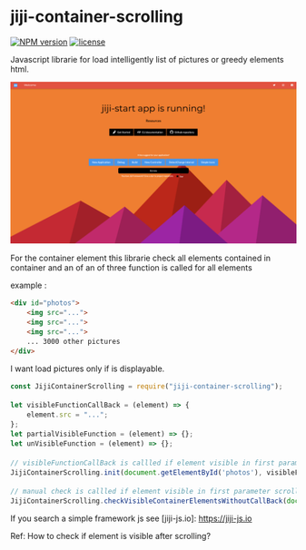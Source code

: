 # jiji-container-scrolling
[![NPM version][npm-image]][npm-url]
[![license][license-image]][license-url]

Javascript librarie for load intelligently list of pictures or greedy elements html.

<img src="https://github.com/jguyet/jiji-start/raw/master/src/public/jiji-js.png"/>

For the container element this librarie check all elements contained in container and an of an of three function is called for all elements


example :

````html
<div id="photos">
    <img src="...">
    <img src="...">
    <img src="...">
    ... 3000 other pictures
</div>
````

I want load pictures only if is displayable.

````js
const JijiContainerScrolling = require("jiji-container-scrolling");

let visibleFunctionCallBack = (element) => {
    element.src = "...";
};
let partialVisibleFunction = (element) => {};
let unVisibleFunction = (element) => {};

// visibleFunctionCallBack is callled if element visible in first parameter scrolling through each event
JijiContainerScrolling.init(document.getElementById('photos'), visibleFunctionCallBack, partialVisibleFunction, unVisibleFunction);

// manual check is callled if element visible in first parameter scrolling through each event
JijiContainerScrolling.checkVisibleContainerElementsWithoutCallBack(document.getElementById('photos'), visibleFunctionCallBack, partialVisibleFunction, unVisibleFunction);
````

If you search a simple framework js see [jiji-js.io]: https://jiji-js.io

Ref: How to check if element is visible after scrolling?

[npm-image]: https://img.shields.io/npm/v/jiji-container-scrolling.svg?style=flat-square
[npm-url]: https://npmjs.org/package/jiji-container-scrolling
[license-image]: https://img.shields.io/npm/l/express.svg
[license-url]: https://tldrlegal.com/license/mit-license